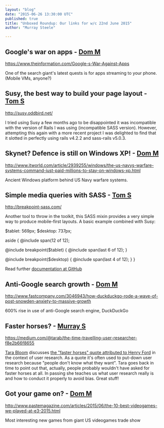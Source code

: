 ```yaml
---
layout: "blog"
date: "2015-06-26 13:30:00 UTC"
published: true
title: "Unboxed Roundup: Our links for w/c 22nd June 2015"
author: "Murray Steele"

---
```


## Google's war on apps - [Dom M](http://www.unboxedconsulting.com/people/dominic-mason)

https://www.theinformation.com/Google-s-War-Against-Apps

One of the search giant's latest quests is for apps streaming to your phone. (Mobile VMs, anyone?)

## Susy, the best way to build your page layout - [Tom S](http://www.unboxedconsulting.com/people/tom-sabin)

http://susy.oddbird.net/

I tried using Susy a few months ago to be disappointed it was incompatible with the version of Rails I was using (incompatible SASS version). However, attempting this again with a more recent project I was delighted to find that it slotted in perfectly using rails v4.2.2 and sass-rails v5.0.3.

## Skynet? Defence is still on Windows XP! - [Dom M](http://www.unboxedconsulting.com/people/dominic-mason)

http://www.itworld.com/article/2939255/windows/the-us-navys-warfare-systems-command-just-paid-millions-to-stay-on-windows-xp.html

Ancient Windows platform behind US Navy warfare systems.

## Simple media queries with SASS - [Tom S](http://www.unboxedconsulting.com/people/tom-sabin)

http://breakpoint-sass.com/

Another tool to throw in the toolkit, this SASS mixin provides a very simple way to produce mobile-first layouts. A basic example combined with Susy:

$tablet: 569px; $desktop: 737px;

aside { @include span(12 of 12);

@include breakpoint($tablet) { @include span(last 6 of 12); }

@include breakpoint($desktop) { @include span(last 4 of 12); } }

Read further [documentation at GitHub](https://github.com/at-import/breakpoint)

## Anti-Google search growth - [Dom M](http://www.unboxedconsulting.com/people/dominic-mason)

http://www.fastcompany.com/3046943/how-duckduckgo-rode-a-wave-of-post-snowden-anxiety-to-massive-growth

600% rise in use of anti-Google search engine, DuckDuckGo

## Faster horses? - [Murray S](http://www.unboxedconsulting.com/people/murray-steele)

https://medium.com/@tarab/the-time-travelling-user-researcher-f8e2b66f8655

[Tara Bloom](https://madebymany.com/people/tara-bloom) discusses [the "faster horses" quote attributed to Henry Ford](http://quoteinvestigator.com/2011/07/28/ford-faster-horse/) in the context of user research. As a quote it's often used to put-down user research because "people don't know what they want". Tara goes back in time to point out that, actually, people probably wouldn't have asked for faster horses at all. In passing she teaches us what user research really is and how to conduct it properly to avoid bias. Great stuff!

## Got your game on? - [Dom M](http://www.unboxedconsulting.com/people/dominic-mason)

http://www.pastemagazine.com/articles/2015/06/the-10-best-videogames-we-played-at-e3-2015.html

Most interesting new games from giant US videogames trade show


